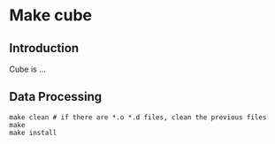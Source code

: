 # Make cube

## Introduction

Cube is ...

## Data Processing 

```
make clean # if there are *.o *.d files, clean the previous files
make
make install
``` 
